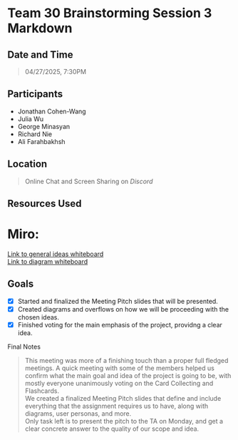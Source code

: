 # Team 30 Brainstorming Session 3 Markdown

## Date and Time
> 04/27/2025, 7:30PM

## Participants
- Jonathan Cohen-Wang
- Julia Wu
- George Minasyan
- Richard Nie
- Ali Farahbakhsh

## Location
> Online Chat and Screen Sharing on *Discord*

## Resources Used

# Miro: 
[Link to general ideas whiteboard](https://miro.com/welcomeonboard/R0NxalFNaEtyNTh2MkhTTlBvR1J4U05aZlZwK3BJTjh6anhnY09RNm83VUVWTno0OS9SelJhOFdNZndDeTU4QjRpVWxTK21pZU1qS1BieW9iUzdxMG1KaHVOQjFvQTFta1BaM2V2NXJzc3NCVjFEQnhGdjRkb3VheUpmNlVVaUxyVmtkMG5hNDA3dVlncnBvRVB2ZXBnPT0hdjE=?share_link_id=712539896174) <br>
[Link to diagram whiteboard](https://miro.com/welcomeonboard/NU1JNEZxSEMxZTlmOEN0NDZ5U1JsMU1WdXZ6ZmdLU3A4elJ6L2NScGUxeUYvandza0JvTzViWnhKZGdxNitXSVhuQlUwNGtVZ2tzRzdlV1JyeDZNYW1KaHVOQjFvQTFta1BaM2V2NXJzc3NKbHZHTHVkOFZnaWdFQk84dm1jVWxBS2NFMDFkcUNFSnM0d3FEN050ekl3PT0hdjE=?share_link_id=262999885266)

## Goals
- [x] Started and finalized the Meeting Pitch slides that will be presented. <br>
- [x] Created diagrams and overflows on how we will be proceeding with the chosen ideas.
- [x] Finished voting for the main emphasis of the project, providng a clear idea.

Final Notes
>  This meeting was more of a finishing touch than a proper full fledged meetings. A quick meeting with some of the members helped us confirm what the main goal and idea of the project is going to be, with mostly everyone unanimously voting on the Card Collecting and Flashcards. <br>
>  We created a finalized Meeting Pitch slides that define and include everything that the assignment requires us to have, along with diagrams, user personas, and more. <br>
>  Only task left is to present the pitch to the TA on Monday, and get a clear concrete answer to the quality of our scope and idea.
